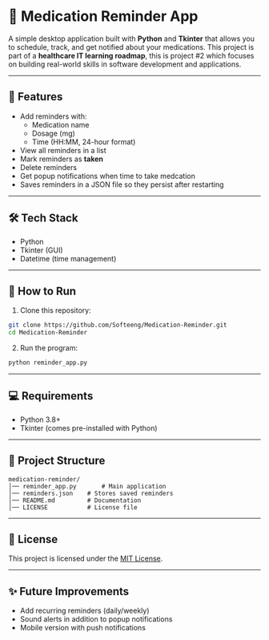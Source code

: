 # 💊 Medication Reminder App

A simple desktop application built with **Python** and **Tkinter** that allows you to schedule, track, and get notified about your medications. This project is part of a **healthcare IT learning roadmap**, this is project #2 which focuses on building real-world skills in software development and applications.

---

## 📌 Features
- Add reminders with:
    - Medication name
    - Dosage (mg)
    - Time (HH:MM, 24-hour format)
- View all reminders in a list
- Mark reminders as **taken**
- Delete reminders
- Get popup notifications when time to take medcation
- Saves reminders in a JSON file so they persist after restarting

---

## 🛠 Tech Stack
- Python
- Tkinter (GUI)
- Datetime (time management)

---

## 🚀 How to Run
1. Clone this repository:
```bash
git clone https://github.com/Softeeng/Medication-Reminder.git
cd Medication-Reminder
```
2. Run the program:
```bash
python reminder_app.py
```

---

## 💻 Requirements
- Python 3.8+
- Tkinter (comes pre-installed with Python)

---

## 📂 Project Structure
```text
medication-reminder/
│── reminder_app.py       # Main application
│── reminders.json    # Stores saved reminders
│── README.md         # Documentation
│── LICENSE           # License file
```

---

## 📜 License
This project is licensed under the [MIT License](LICENSE).

---

## ✨️ Future Improvements
- Add recurring reminders (daily/weekly)
- Sound alerts in addition to popup notifications
- Mobile version with push notifications
